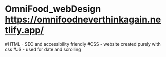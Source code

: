 ﻿# OmniFood_webDesign https://omnifoodneverthinkagain.netlify.app/
 

#HTML  - SEO and accessibility friendly
#CSS - website created purely with css
#JS  - used for date and scrolling
